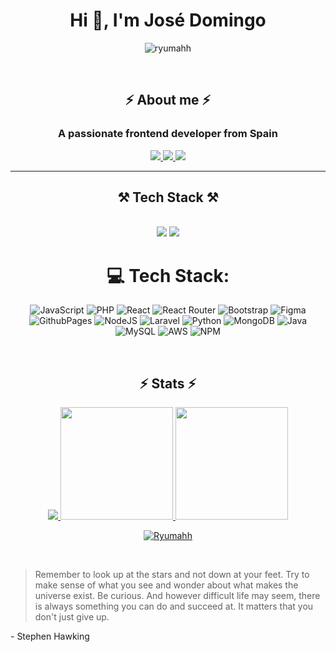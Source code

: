 <h1 align="center">Hi 👋, I'm José Domingo</h1>
<p align="center">
  <img src="https://komarev.com/ghpvc/?username=ryumahh&label=Number%20of%20Visitors&color=789457&style=for-the-badge" alt="ryumahh">
</p>

<br/>

<h2 align="center">⚡ About me ⚡</h2>
<h3 align="center">A passionate frontend developer from Spain</h3>

<div align="center"> 
  <a href="mailto:jdcgcontact@gmail.com" target="_blank" rel="noopener noreferrer">
    <img src="https://img.shields.io/badge/Gmail-333333?style=for-the-badge&logo=gmail&logoColor=red" />
  </a>
  <a href="https://linkedin.com/in/josephgar" target="_blank" rel="noopener noreferrer">
    <img src="https://img.shields.io/badge/LinkedIn-0077B5?style=for-the-badge&logo=linkedin&logoColor=white"/>
  </a>
  <a href="#" target="_blank" rel="noopener noreferrer">
     <img src="https://img.shields.io/badge/Portfolio-FF5722?style=for-the-badge&logo=todoist&logoColor=white"  /> <!-- sqlite, safari, google-chrome are other good icon options -->
  </a>
</div>



 <hr/>


<h2 align="center">⚒️ Tech Stack ⚒️</h2>
<br/>
<div align="center">
    <img src="https://skillicons.dev/icons?i=html,css,javascript,php,react,bootstrap,tailwind,vscode,figma,github,git" />
    <img src="https://skillicons.dev/icons?i=nodejs,laravel,python,mongodb,java,mysql,aws,npm,wordpress,less,sass,selenium" /><br>

  # 💻 Tech Stack:
![JavaScript](https://img.shields.io/badge/javascript-%23323330.svg?style=for-the-badge&logo=javascript&logoColor=%23F7DF1E) ![PHP](https://img.shields.io/badge/php-%23777BB4.svg?style=for-the-badge&logo=php&logoColor=white) ![React](https://img.shields.io/badge/react-%2320232a.svg?style=for-the-badge&logo=react&logoColor=%2361DAFB) ![React Router](https://img.shields.io/badge/React_Router-CA4245?style=for-the-badge&logo=react-router&logoColor=white) ![Bootstrap](https://img.shields.io/badge/bootstrap-%238511FA.svg?style=for-the-badge&logo=bootstrap&logoColor=white) ![Figma](https://img.shields.io/badge/figma-%23F24E1E.svg?style=for-the-badge&logo=figma&logoColor=white) ![GithubPages](https://img.shields.io/badge/github%20pages-121013?style=for-the-badge&logo=github&logoColor=white) ![NodeJS](https://img.shields.io/badge/node.js-6DA55F?style=for-the-badge&logo=node.js&logoColor=white) ![Laravel](https://img.shields.io/badge/laravel-%23FF2D20.svg?style=for-the-badge&logo=laravel&logoColor=white) ![Python](https://img.shields.io/badge/python-3670A0?style=for-the-badge&logo=python&logoColor=ffdd54) ![MongoDB](https://img.shields.io/badge/MongoDB-%234ea94b.svg?style=for-the-badge&logo=mongodb&logoColor=white) ![Java](https://img.shields.io/badge/java-%23ED8B00.svg?style=for-the-badge&logo=openjdk&logoColor=white) ![MySQL](https://img.shields.io/badge/mysql-%2300000f.svg?style=for-the-badge&logo=mysql&logoColor=white) ![AWS](https://img.shields.io/badge/AWS-%23FF9900.svg?style=for-the-badge&logo=amazon-aws&logoColor=white) ![NPM](https://img.shields.io/badge/NPM-%23CB3837.svg?style=for-the-badge&logo=npm&logoColor=white)

</div>

<br/>

<h2 align="center">⚡ Stats ⚡</h2>
<p align="center">
<a href="#">
  <img src="http://github-profile-summary-cards.vercel.app/api/cards/profile-details?username=Ryumahh&theme=nord_dark&hide_border=true""/>
  <img height="180em" src="https://github-readme-stats-eight-theta.vercel.app/api?username=Ryumahh&show_icons=true&include_all_commits=true&count_private=true&bg_color=00000000&hide_border=true&show_icons=true&text_color=667799&title_color=c73848&icon_color=aba268"/>
  <img height="180em" src="https://github-readme-stats-eight-theta.vercel.app/api/top-langs/?username=Ryumahh&layout=compact&langs_count=8&bg_color=00000000&hide_border=true&show_icons=true&text_color=667799&title_color=c73848"/>
</a>
</p>

<p align="center">
  <a href="#">
<img align="center" src="https://github-readme-streak-stats.herokuapp.com/?user=Ryumahh&layout=compact&theme=synthwave&hide_border=true" alt="Ryumahh" />
  </a>
</p>

<br/>

> Remember to look up at the stars and not down at your feet. Try to make sense of what you see and wonder about what makes the universe exist. Be curious. And however difficult life may seem, there is always something you can do and succeed at.
> It matters that you don't just give up.

\- Stephen Hawking
